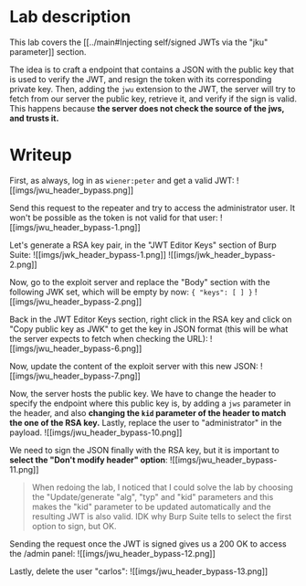 # Lab description
This lab covers the [[../main#Injecting self/signed JWTs via the "jku" parameter]] section.

The idea is to craft a endpoint that contains a JSON with the public key that is used to verify the JWT, and resign the token with its corresponding private key. Then, adding the `jwu` extension to the JWT, the server will try to fetch from our server the public key, retrieve it, and verify if the sign is valid. This happens because **the server does not check the source of the jws, and trusts it.**

# Writeup

First, as always, log in as `wiener:peter` and get a valid JWT:
![[imgs/jwu_header_bypass.png]]

Send this request to the repeater and try to access the administrator user. It won't be possible as the token is not valid for that user:
![[imgs/jwu_header_bypass-1.png]]

Let's generate a RSA key pair, in the "JWT Editor Keys" section of Burp Suite:
![[imgs/jwk_header_bypass-1.png]]
![[imgs/jwk_header_bypass-2.png]]

Now, go to the exploit server and replace the "Body" section with the following JWK set, which will be empty by now:
`{ "keys": [ ] }`
![[imgs/jwu_header_bypass-2.png]]

Back in the JWT Editor Keys section, right click in the RSA key and click on "Copy public key as JWK" to get the key in JSON format (this will be what the server expects to fetch when checking the URL):
![[imgs/jwu_header_bypass-6.png]]

Now, update the content of the exploit server with this new JSON:
![[imgs/jwu_header_bypass-7.png]]

Now, the server hosts the public key.
We have to change the header to specify the endpoint where this public key is, by adding a `jws` parameter in the header, and also **changing the `kid` parameter of the header to match the one of the RSA key.** Lastly, replace the user to "administrator" in the payload. 
![[imgs/jwu_header_bypass-10.png]]

We need to sign the JSON finally with the RSA key, but it is important to **select the "Don't modify header" option**:
![[imgs/jwu_header_bypass-11.png]]

> When redoing the lab, I noticed that I could solve the lab by choosing the "Update/generate "alg", "typ" and "kid" parameters and this makes the "kid" parameter to be updated automatically and the resulting JWT is also valid. IDK why Burp Suite tells to select the first option to sign, but OK.

Sending the request once the JWT is signed gives us a 200 OK to access the /admin panel:
![[imgs/jwu_header_bypass-12.png]]

Lastly, delete the user "carlos":
![[imgs/jwu_header_bypass-13.png]]





